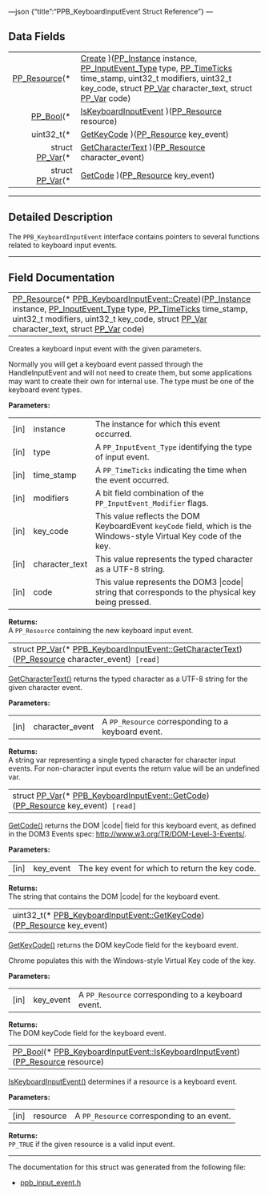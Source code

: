 —json {“title”:“PPB\_KeyboardInputEvent Struct Reference”} —

Data Fields
-----------

<table><tbody><tr class="odd"><td style="text-align: right;"><a href="/docs/native-client/pepper_beta/c/group___typedefs#gafdc3895ee80f4750d0d95ae1b677e9b7" class="el">PP_Resource</a>(* </td><td><a href="/docs/native-client/pepper_beta/c/struct_p_p_b___keyboard_input_event__1__2#a7f685c043948fdb5a166f5bf6a342e96" class="el">Create</a> )(<a href="/docs/native-client/pepper_beta/c/group___typedefs#ga89b662403e6a687bb914b80114c0d19d" class="el">PP_Instance</a> instance, <a href="/docs/native-client/pepper_beta/c/group___enums#gaca7296cfec99fcb6646b7144d1d6a0c5" class="el">PP_InputEvent_Type</a> type, <a href="/docs/native-client/pepper_beta/c/group___typedefs#ga71cb1042cdeb38d7881b121f3b09ce94" class="el">PP_TimeTicks</a> time_stamp, uint32_t modifiers, uint32_t key_code, struct <a href="/docs/native-client/pepper_beta/c/struct_p_p___var/" class="el">PP_Var</a> character_text, struct <a href="/docs/native-client/pepper_beta/c/struct_p_p___var/" class="el">PP_Var</a> code)</td></tr><tr class="even"><td style="text-align: right;"><a href="/docs/native-client/pepper_beta/c/group___enums#ga4f272d99be14aacafe08dfd4ef830918" class="el">PP_Bool</a>(* </td><td><a href="/docs/native-client/pepper_beta/c/struct_p_p_b___keyboard_input_event__1__2#ae3fed704fb8f527fb7fd94e8c34ac13a" class="el">IsKeyboardInputEvent</a> )(<a href="/docs/native-client/pepper_beta/c/group___typedefs#gafdc3895ee80f4750d0d95ae1b677e9b7" class="el">PP_Resource</a> resource)</td></tr><tr class="odd"><td style="text-align: right;">uint32_t(* </td><td><a href="/docs/native-client/pepper_beta/c/struct_p_p_b___keyboard_input_event__1__2#a1862b7cf375179c7a990b61ffad1ce6a" class="el">GetKeyCode</a> )(<a href="/docs/native-client/pepper_beta/c/group___typedefs#gafdc3895ee80f4750d0d95ae1b677e9b7" class="el">PP_Resource</a> key_event)</td></tr><tr class="even"><td style="text-align: right;">struct <a href="/docs/native-client/pepper_beta/c/struct_p_p___var/" class="el">PP_Var</a>(* </td><td><a href="/docs/native-client/pepper_beta/c/struct_p_p_b___keyboard_input_event__1__2#aaf9bb52daef6052c4f4bf4f84efee9d2" class="el">GetCharacterText</a> )(<a href="/docs/native-client/pepper_beta/c/group___typedefs#gafdc3895ee80f4750d0d95ae1b677e9b7" class="el">PP_Resource</a> character_event)</td></tr><tr class="odd"><td style="text-align: right;">struct <a href="/docs/native-client/pepper_beta/c/struct_p_p___var/" class="el">PP_Var</a>(* </td><td><a href="/docs/native-client/pepper_beta/c/struct_p_p_b___keyboard_input_event__1__2#a84c476e78ea7c066f9e89b5ae828ffa8" class="el">GetCode</a> )(<a href="/docs/native-client/pepper_beta/c/group___typedefs#gafdc3895ee80f4750d0d95ae1b677e9b7" class="el">PP_Resource</a> key_event)</td></tr></tbody></table>

------------------------------------------------------------------------

<span id="details" class="anchor" style="margin: 0;"></span>

Detailed Description
--------------------

The `PPB_KeyboardInputEvent` interface contains pointers to several functions related to keyboard input events.

------------------------------------------------------------------------

Field Documentation
-------------------

<span id="a7f685c043948fdb5a166f5bf6a342e96" class="anchor" style="margin: 0;"></span>

<table><tbody><tr class="odd"><td><a href="/docs/native-client/pepper_beta/c/group___typedefs#gafdc3895ee80f4750d0d95ae1b677e9b7" class="el">PP_Resource</a>(* <a href="/docs/native-client/pepper_beta/c/struct_p_p_b___keyboard_input_event__1__2#a7f685c043948fdb5a166f5bf6a342e96" class="el">PPB_KeyboardInputEvent::Create</a>)(<a href="/docs/native-client/pepper_beta/c/group___typedefs#ga89b662403e6a687bb914b80114c0d19d" class="el">PP_Instance</a> instance, <a href="/docs/native-client/pepper_beta/c/group___enums#gaca7296cfec99fcb6646b7144d1d6a0c5" class="el">PP_InputEvent_Type</a> type, <a href="/docs/native-client/pepper_beta/c/group___typedefs#ga71cb1042cdeb38d7881b121f3b09ce94" class="el">PP_TimeTicks</a> time_stamp, uint32_t modifiers, uint32_t key_code, struct <a href="/docs/native-client/pepper_beta/c/struct_p_p___var/" class="el">PP_Var</a> character_text, struct <a href="/docs/native-client/pepper_beta/c/struct_p_p___var/" class="el">PP_Var</a> code)</td></tr></tbody></table>

Creates a keyboard input event with the given parameters.

Normally you will get a keyboard event passed through the HandleInputEvent and will not need to create them, but some applications may want to create their own for internal use. The type must be one of the keyboard event types.

**Parameters:**  

<table><tbody><tr class="odd"><td>[in]</td><td>instance</td><td>The instance for which this event occurred.</td></tr><tr class="even"><td>[in]</td><td>type</td><td>A <code>PP_InputEvent_Type</code> identifying the type of input event.</td></tr><tr class="odd"><td>[in]</td><td>time_stamp</td><td>A <code>PP_TimeTicks</code> indicating the time when the event occurred.</td></tr><tr class="even"><td>[in]</td><td>modifiers</td><td>A bit field combination of the <code>PP_InputEvent_Modifier</code> flags.</td></tr><tr class="odd"><td>[in]</td><td>key_code</td><td>This value reflects the DOM KeyboardEvent <code>keyCode</code> field, which is the Windows-style Virtual Key code of the key.</td></tr><tr class="even"><td>[in]</td><td>character_text</td><td>This value represents the typed character as a UTF-8 string.</td></tr><tr class="odd"><td>[in]</td><td>code</td><td>This value represents the DOM3 |code| string that corresponds to the physical key being pressed.</td></tr></tbody></table>

**Returns:**  
A `PP_Resource` containing the new keyboard input event.

<span id="aaf9bb52daef6052c4f4bf4f84efee9d2" class="anchor" style="margin: 0;"></span>

<table><tbody><tr class="odd"><td>struct <a href="/docs/native-client/pepper_beta/c/struct_p_p___var/" class="el">PP_Var</a>(* <a href="/docs/native-client/pepper_beta/c/struct_p_p_b___keyboard_input_event__1__2#aaf9bb52daef6052c4f4bf4f84efee9d2" class="el">PPB_KeyboardInputEvent::GetCharacterText</a>)(<a href="/docs/native-client/pepper_beta/c/group___typedefs#gafdc3895ee80f4750d0d95ae1b677e9b7" class="el">PP_Resource</a> character_event)<code> [read]</code></td></tr></tbody></table>

<a href="/docs/native-client/pepper_beta/c/struct_p_p_b___keyboard_input_event__1__2#aaf9bb52daef6052c4f4bf4f84efee9d2" class="el" title="GetCharacterText() returns the typed character as a UTF-8 string for the given character event...">GetCharacterText()</a> returns the typed character as a UTF-8 string for the given character event.

**Parameters:**  

<table><tbody><tr class="odd"><td>[in]</td><td>character_event</td><td>A <code>PP_Resource</code> corresponding to a keyboard event.</td></tr></tbody></table>

**Returns:**  
A string var representing a single typed character for character input events. For non-character input events the return value will be an undefined var.

<span id="a84c476e78ea7c066f9e89b5ae828ffa8" class="anchor" style="margin: 0;"></span>

<table><tbody><tr class="odd"><td>struct <a href="/docs/native-client/pepper_beta/c/struct_p_p___var/" class="el">PP_Var</a>(* <a href="/docs/native-client/pepper_beta/c/struct_p_p_b___keyboard_input_event__1__2#a84c476e78ea7c066f9e89b5ae828ffa8" class="el">PPB_KeyboardInputEvent::GetCode</a>)(<a href="/docs/native-client/pepper_beta/c/group___typedefs#gafdc3895ee80f4750d0d95ae1b677e9b7" class="el">PP_Resource</a> key_event)<code> [read]</code></td></tr></tbody></table>

<a href="/docs/native-client/pepper_beta/c/struct_p_p_b___keyboard_input_event__1__2#a84c476e78ea7c066f9e89b5ae828ffa8" class="el" title="GetCode() returns the DOM |code| field for this keyboard event, as defined in the DOM3 Events spec: h...">GetCode()</a> returns the DOM |code| field for this keyboard event, as defined in the DOM3 Events spec: <a href="http://www.w3.org/TR/DOM-Level-3-Events/" class="uri">http://www.w3.org/TR/DOM-Level-3-Events/</a>.

**Parameters:**  

<table><tbody><tr class="odd"><td>[in]</td><td>key_event</td><td>The key event for which to return the key code.</td></tr></tbody></table>

**Returns:**  
The string that contains the DOM |code| for the keyboard event.

<span id="a1862b7cf375179c7a990b61ffad1ce6a" class="anchor" style="margin: 0;"></span>

<table><tbody><tr class="odd"><td>uint32_t(* <a href="/docs/native-client/pepper_beta/c/struct_p_p_b___keyboard_input_event__1__2#a1862b7cf375179c7a990b61ffad1ce6a" class="el">PPB_KeyboardInputEvent::GetKeyCode</a>)(<a href="/docs/native-client/pepper_beta/c/group___typedefs#gafdc3895ee80f4750d0d95ae1b677e9b7" class="el">PP_Resource</a> key_event)</td></tr></tbody></table>

<a href="/docs/native-client/pepper_beta/c/struct_p_p_b___keyboard_input_event__1__2#a1862b7cf375179c7a990b61ffad1ce6a" class="el" title="GetKeyCode() returns the DOM keyCode field for the keyboard event.">GetKeyCode()</a> returns the DOM keyCode field for the keyboard event.

Chrome populates this with the Windows-style Virtual Key code of the key.

**Parameters:**  

<table><tbody><tr class="odd"><td>[in]</td><td>key_event</td><td>A <code>PP_Resource</code> corresponding to a keyboard event.</td></tr></tbody></table>

**Returns:**  
The DOM keyCode field for the keyboard event.

<span id="ae3fed704fb8f527fb7fd94e8c34ac13a" class="anchor" style="margin: 0;"></span>

<table><tbody><tr class="odd"><td><a href="/docs/native-client/pepper_beta/c/group___enums#ga4f272d99be14aacafe08dfd4ef830918" class="el">PP_Bool</a>(* <a href="/docs/native-client/pepper_beta/c/struct_p_p_b___keyboard_input_event__1__2#ae3fed704fb8f527fb7fd94e8c34ac13a" class="el">PPB_KeyboardInputEvent::IsKeyboardInputEvent</a>)(<a href="/docs/native-client/pepper_beta/c/group___typedefs#gafdc3895ee80f4750d0d95ae1b677e9b7" class="el">PP_Resource</a> resource)</td></tr></tbody></table>

<a href="/docs/native-client/pepper_beta/c/struct_p_p_b___keyboard_input_event__1__2#ae3fed704fb8f527fb7fd94e8c34ac13a" class="el" title="IsKeyboardInputEvent() determines if a resource is a keyboard event.">IsKeyboardInputEvent()</a> determines if a resource is a keyboard event.

**Parameters:**  

<table><tbody><tr class="odd"><td>[in]</td><td>resource</td><td>A <code>PP_Resource</code> corresponding to an event.</td></tr></tbody></table>

**Returns:**  
`PP_TRUE` if the given resource is a valid input event.

------------------------------------------------------------------------

The documentation for this struct was generated from the following file:

-   <a href="/docs/native-client/pepper_beta/c/ppb__input__event_8h/" class="el">ppb_input_event.h</a>
